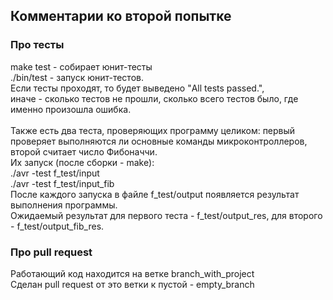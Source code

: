 
## Комментарии ко второй попытке
### Про тесты
make test - собирает юнит-тесты<br>
./bin/test - запуск юнит-тестов. <br>
Если тесты проходят, то будет выведено "All tests passed.", <br>
иначе - сколько тестов не прошли, сколько всего тестов было, где именно произошла ошибка.<br>
<br>
Также есть два теста, проверяющих программу целиком: первый проверяет выполняются ли основные команды микроконтроллеров, второй считает число Фибоначчи.<br>
Их запуск (после сборки - make):<br>
./avr -test f_test/input<br>
./avr -test f_test/input_fib<br>
После каждого запуска в файле f_test/output появляется результат выполнения программы.<br>
Ожидаемый результат для первого теста - f_test/output_res, для второго - f_test/output_fib_res.<br>
### Про pull request
Работающий код находится на ветке branch_with_project<br>
Сделан pull request от это ветки к пустой - empty_branch<br>
